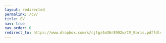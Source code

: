 ```yaml
---
layout: redirected
permalink: /cv/
title: CV
nav: true
nav_order: 0
redirect_to: https://www.dropbox.com/s/cjtgz4m36r8902w/CV_Boris.pdf?dl=0
---
```


